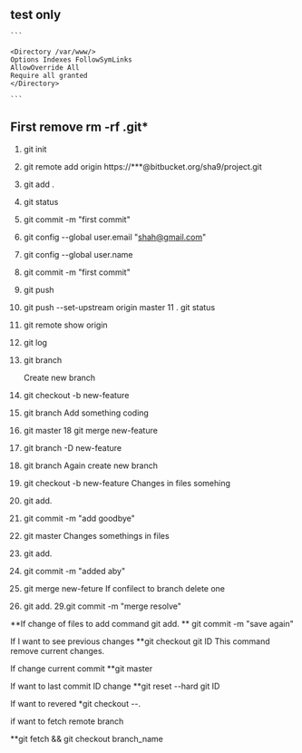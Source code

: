 ## test only

	```
	
	<Directory /var/www/>  
	Options Indexes FollowSymLinks  
	AllowOverride All  
	Require all granted  
	</Directory> 
	
	```

First remove
rm -rf .git*
----------------
1. git init
2. git remote add origin https://***@bitbucket.org/sha9/project.git
3. git add .
4. git status
5. git commit -m "first commit"
6. git config --global user.email "shah@gmail.com"
7. git config --global user.name
8. git commit -m "first commit"
9. git push
10. git push --set-upstream origin master
11 . git status
12. git remote show origin
13. git log
14. git branch
	
	Create new branch
15. git checkout -b new-feature
16. git branch
Add something coding
17. git master
18 git merge new-feature
19. git branch -D new-feature
20. git branch
	Again create new branch
21. git checkout -b new-feature
	Changes in files somehing
22. git add.
23. git commit -m "add goodbye"
24. git master
	Changes somethings in files
25. git add.
26. git commit -m "added aby"
27. git merge new-feture
	If confilect to branch delete one
28. git add.
29.git commit -m "merge resolve"

	

**If change of files to add command  git add.
** git commit -m "save again"


If I want to see previous changes
**git checkout git ID
This command remove current changes.

If change current commit 
**git master 

If want to last commit ID change
**git reset --hard git ID

If want to revered
*git checkout --.

if want to fetch remote branch

**git fetch && git checkout branch_name

